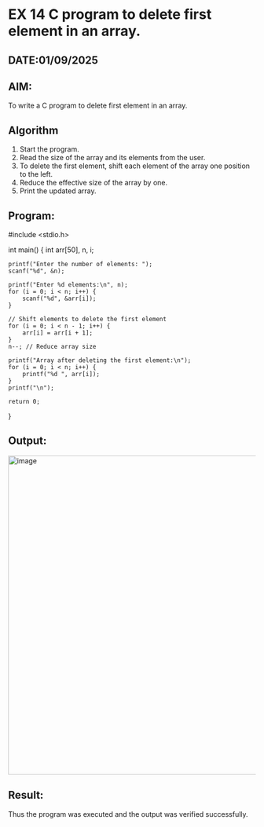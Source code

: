 # EX 14 C program to delete first element in an array.
## DATE:01/09/2025
## AIM:
To write a C program to delete first element in an array.

## Algorithm
1. Start the program.
2. Read the size of the array and its elements from the user.
3. To delete the first element, shift each element of the array one position to the left.
4. Reduce the effective size of the array by one. 
5. Print the updated array.  

## Program:
#include <stdio.h>

int main() {
    int arr[50], n, i;

    printf("Enter the number of elements: ");
    scanf("%d", &n);

    printf("Enter %d elements:\n", n);
    for (i = 0; i < n; i++) {
        scanf("%d", &arr[i]);
    }

    // Shift elements to delete the first element
    for (i = 0; i < n - 1; i++) {
        arr[i] = arr[i + 1];
    }
    n--; // Reduce array size

    printf("Array after deleting the first element:\n");
    for (i = 0; i < n; i++) {
        printf("%d ", arr[i]);
    }
    printf("\n");

    return 0;
}


## Output:

<img width="1771" height="650" alt="image" src="https://github.com/user-attachments/assets/efe9431e-7440-4153-8cc4-cc1314c8454f" />


## Result:
Thus the program was executed and the output was verified successfully.
